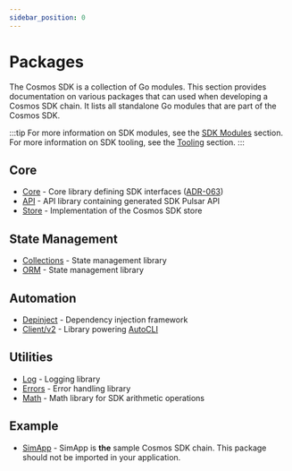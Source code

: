 ```yaml
---
sidebar_position: 0
---
```


# Packages

The Cosmos SDK is a collection of Go modules. This section provides documentation on various packages that can used when developing a Cosmos SDK chain.
It lists all standalone Go modules that are part of the Cosmos SDK.

:::tip
For more information on SDK modules, see the [SDK Modules](https://docs.cosmos.network/main/modules) section.
For more information on SDK tooling, see the [Tooling](https://docs.cosmos.network/main/tooling) section.
:::

## Core

* [Core](https://pkg.go.dev/cosmossdk.io/core) - Core library defining SDK interfaces ([ADR-063](https://docs.cosmos.network/main/architecture/adr-063-core-module-api))
* [API](https://pkg.go.dev/cosmossdk.io/api) - API library containing generated SDK Pulsar API
* [Store](https://pkg.go.dev/cosmossdk.io/store) - Implementation of the Cosmos SDK store

## State Management

* [Collections](./02-collections.md) - State management library
* [ORM](./03-orm.md) - State management library

## Automation

* [Depinject](https://github.com/cosmos/cosmos-sdk-docs/blob/main/docs/build/packages/01-depinject.md) - Dependency injection framework
* [Client/v2](https://pkg.go.dev/cosmossdk.io/client/v2) - Library powering [AutoCLI](https://docs.cosmos.network/main/core/autocli)

## Utilities

* [Log](https://pkg.go.dev/cosmossdk.io/log) - Logging library
* [Errors](https://pkg.go.dev/cosmossdk.io/errors) - Error handling library
* [Math](https://pkg.go.dev/cosmossdk.io/math) - Math library for SDK arithmetic operations

## Example

* [SimApp](https://pkg.go.dev/cosmossdk.io/simapp) - SimApp is **the** sample Cosmos SDK chain. This package should not be imported in your application.
